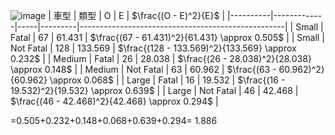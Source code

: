 ![image](https://github.com/user-attachments/assets/76177de7-3876-4806-8a2c-baa733cf37e1)
| 車型     | 類型        | O   | E       | $\frac{(O - E)^2}{E}$                             |
|----------|-------------|-----|---------|---------------------------------------------------|
| Small    | Fatal       | 67  | 61.431  | $\frac{(67 - 61.431)^2}{61.431} \approx 0.505$    |
| Small    | Not Fatal   | 128 | 133.569 | $\frac{(128 - 133.569)^2}{133.569} \approx 0.232$ |
| Medium   | Fatal       | 26  | 28.038  | $\frac{(26 - 28.038)^2}{28.038} \approx 0.148$    |
| Medium   | Not Fatal   | 63  | 60.962  | $\frac{(63 - 60.962)^2}{60.962} \approx 0.068$    |
| Large    | Fatal       | 16  | 19.532  | $\frac{(16 - 19.532)^2}{19.532} \approx 0.639$    |
| Large    | Not Fatal   | 46  | 42.468  | $\frac{(46 - 42.468)^2}{42.468} \approx 0.294$    |


=0.505+0.232+0.148+0.068+0.639+0.294= 1.886
